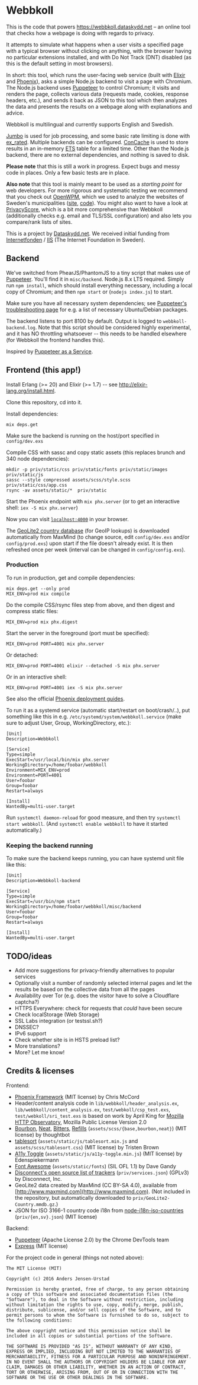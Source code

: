 # Webbkoll

This is the code that powers https://webbkoll.dataskydd.net – an
online tool that checks how a webpage is doing with regards to privacy.

It attempts to simulate what happens when a user visits a specified page
with a typical browser without clicking on anything, with the
browser having no particular extensions installed, and with Do Not Track
(DNT) disabled (as this is the default setting in most browsers).

In short: this tool, which runs the user-facing web service (built with
[Elixir](https://elixir-lang.org/) and [Phoenix](http://phoenixframework.org/)),
asks a simple Node.js backend to visit a page with Chromium. The Node.js backend
uses [Puppeteer](https://github.com/GoogleChrome/puppeteer) to control Chromium; it
visits and renders the page, collects various data (requests made, cookies,
response headers, etc.), and sends it back as JSON to this tool which
then analyzes the data and presents the results on a webpage along with
explanations and advice.

Webbkoll is multilingual and currently supports English and Swedish.

[Jumbo](https://github.com/mspanc/jumbo) is used for job processing, and
some basic rate limiting is done with [ex_rated](https://github.com/grempe/ex_rated).
Multiple backends can be configured. [ConCache](https://github.com/sasa1977/con_cache)
is used to store results in an in-memory [ETS](http://erlang.org/doc/man/ets.html) table
for a limited time. Other than the Node.js backend, there are no external dependencies,
and nothing is saved to disk.

**Please note** that this is still a work in progress. Expect bugs and
messy code in places. Only a few basic tests are in place.

**Also note** that this tool is mainly meant to be used as a _starting point_
for web developers. For more rigorous and systematic testing we
recommend that you check out [OpenWPM](https://github.com/citp/OpenWPM),
which we used to analyze the websites of Sweden's municipalities
([site](https://dataskydd.net/kommuner/), [code](https://github.com/andersju/municipality-privacy)).
You might also want to have a look at [PrivacyScore](https://privacyscore.org/),
which is a bit more comprehensive than Webbkoll (additionally checks e.g. email and TLS/SSL
configuration) and also lets you compare/rank lists of sites.

This is a project by [Dataskydd.net](https://dataskydd.net). We received initial funding from
[Internetfonden](https://www.internetfonden.se/) / [IIS](https://www.iis.se) (The Internet Foundation in Sweden).

## Backend

We've switched from PhearJS/PhantomJS to a tiny script that makes use of [Puppeteer](https://github.com/GoogleChrome/puppeteer). You'll find it in `misc/backend`. Node.js 8.x LTS required. Simply run `npm install`, which should install everything necessary, including a local copy of Chromium; and then `npm start` or (`nodejs index.js`) to start.

Make sure you have all necessary system dependencies; see [Puppeteer's troubleshooting page](https://github.com/GoogleChrome/puppeteer/blob/master/docs/troubleshooting.md) for e.g. a list of necessary Ubuntu/Debian packages.

The backend listens to port 8100 by default. Output is logged to `webbkoll-backend.log`. Note that this script should be considered highly experimental, and it has NO throttling whatsoever -- this needs to be handled elsewhere (for Webbkoll the frontend handles this).

Inspired by [Puppeteer as a Service](https://github.com/GoogleChromeLabs/pptraas.com).

## Frontend (this app!)

Install Erlang (>= 20) and Elixir (>= 1.7) -- see http://elixir-lang.org/install.html.

Clone this repository, cd into it.

Install dependencies:

```
mix deps.get
```

Make sure the backend is running on the host/port specified in `config/dev.exs`

Compile CSS with sassc and copy static assets (this replaces brunch and 340 node dependencies):

```
mkdir -p priv/static/css priv/static/fonts priv/static/images priv/static/js
sassc --style compressed assets/scss/style.scss priv/static/css/app.css
rsync -av assets/static/*  priv/static
```

Start the Phoenix endpoint with `mix phx.server` (or to get an interactive shell: `iex -S mix phx.server`)

Now you can visit [`localhost:4000`](http://localhost:4000) in your browser.

The [GeoLite2 country database](https://dev.maxmind.com/geoip/geoip2/geolite2/) (for GeoIP lookups) is downloaded automatically from MaxMind (to change source, edit `config/dev.exs` and/or `config/prod.exs`) upon start if the file doesn't already exist. It is then refreshed once per week (interval can be changed in `config/config.exs`).

### Production

To run in production, get and compile dependencies:

```
mix deps.get --only prod
MIX_ENV=prod mix compile
```

Do the compile CSS/rsync files step from above, and then digest and compress static files:

```
MIX_ENV=prod mix phx.digest
```

Start the server in the foreground (port must be specified):

```
MIX_ENV=prod PORT=4001 mix phx.server
```

Or detached:

```
MIX_ENV=prod PORT=4001 elixir --detached -S mix phx.server
```

Or in an interactive shell:

```
MIX_ENV=prod PORT=4001 iex -S mix phx.server
```

See also the official [Phoenix deployment guides](https://hexdocs.pm/phoenix/deployment.html).

To run it as a systemd service (automatic start/restart on boot/crash/..), put something like this in e.g. `/etc/systemd/system/webbkoll.service` (make sure to adjust User, Group, WorkingDirectory, etc.):

```
[Unit]
Description=Webbkoll

[Service]
Type=simple
ExecStart=/usr/local/bin/mix phx.server
WorkingDirectory=/home/foobar/webbkoll
Environment=MIX_ENV=prod
Environment=PORT=4001
User=foobar
Group=foobar
Restart=always

[Install]
WantedBy=multi-user.target
```

Run `systemctl daemon-reload` for good measure, and then try `systemctl start webbkoll`. (And `systemctl enable webbkoll` to have it started automatically.)

### Keeping the backend running

To make sure the backend keeps running, you can have systemd unit file like this:

```
[Unit]
Description=Webbkoll-backend

[Service]
Type=simple
ExecStart=/usr/bin/npm start
WorkingDirectory=/home/foobar/webbkoll/misc/backend
User=foobar
Group=foobar
Restart=always

[Install]
WantedBy=multi-user.target
```

## TODO/ideas
  * Add more suggestions for privacy-friendly alternatives to popular services
  * Optionally visit a number of randomly selected internal pages and let the results be based on the collective data from all the pages
  * Availability over Tor (e.g. does the visitor have to solve a Cloudflare captcha?)
  * HTTPS Everywhere: check for requests that _could_ have been secure
  * Check localStorage (Web Storage)
  * SSL Labs integration (or testssl.sh?)
  * DNSSEC?
  * IPv6 support
  * Check whether site is in HSTS preload list?
  * More translations?
  * More? Let me know!

## Credits & licenses
Frontend:
  * [Phoenix Framework](http://www.phoenixframework.org/) (MIT license) by Chris McCord
  * Header/content analysis code in `lib/webbkoll/header_analysis.ex`, `lib/webbkoll/content_analysis.ex`, `test/webkoll/csp_test.exs`, `test/webkoll/sri_test.exs` is based on work by April King for [Mozilla HTTP Observatory](https://github.com/mozilla/http-observatory), Mozilla Public License Version 2.0
  * [Bourbon](https://github.com/thoughtbot/bourbon), [Neat](https://github.com/thoughtbot/neat), [Bitters](https://github.com/thoughtbot/bitters), [Refills](https://github.com/thoughtbot/refills) (`assets/scss/{base,bourbon,neat}`) (MIT license) by thoughtbot
  * [tablesort](https://github.com/tristen/tablesort) (`assets/static/js/tablesort.min.js` and `assets/scss/tablesort.css`) (MIT license) by Tristen Brown
  * [A11y Toggle](https://github.com/edenspiekermann/a11y-toggle) (`assets/static/js/a11y-toggle.min.js`) (MIT license) by Edenspiekermann
  * [Font Awesome](https://fortawesome.github.io/Font-Awesome/) (`assets/static/fonts`) (SIL OFL 1.1) by Dave Gandy
  * [Disconnect's open source list of trackers](https://github.com/disconnectme/disconnect-tracking-protection) (`priv/services.json`) (GPLv3) by Disconnect, Inc.
  * GeoLite2 data created by MaxMind (CC BY-SA 4.0), available from [http://www.maxmind.com](http://www.maxmind.com). (Not included in the repository, but automatically downloaded to `priv/GeoLite2-Country.mmdb.gz`.)
  * JSON for ISO 3166-1 country code i18n from [node-i18n-iso-countries](https://github.com/michaelwittig/node-i18n-iso-countries) (`priv/{en,sv}.json`) (MIT license)

Backend:
  * [Puppeteer](https://github.com/GoogleChrome/puppeteer) (Apache License 2.0) by the Chrome DevTools team
  * [Express](https://github.com/expressjs) (MIT license)

For the project code in general (things not noted above):

    The MIT License (MIT)

    Copyright (c) 2016 Anders Jensen-Urstad

    Permission is hereby granted, free of charge, to any person obtaining a copy of this software and associated documentation files (the "Software"), to deal in the Software without restriction, including without limitation the rights to use, copy, modify, merge, publish, distribute, sublicense, and/or sell copies of the Software, and to permit persons to whom the Software is furnished to do so, subject to the following conditions:

    The above copyright notice and this permission notice shall be included in all copies or substantial portions of the Software.

    THE SOFTWARE IS PROVIDED "AS IS", WITHOUT WARRANTY OF ANY KIND, EXPRESS OR IMPLIED, INCLUDING BUT NOT LIMITED TO THE WARRANTIES OF MERCHANTABILITY, FITNESS FOR A PARTICULAR PURPOSE AND NONINFRINGEMENT. IN NO EVENT SHALL THE AUTHORS OR COPYRIGHT HOLDERS BE LIABLE FOR ANY CLAIM, DAMAGES OR OTHER LIABILITY, WHETHER IN AN ACTION OF CONTRACT, TORT OR OTHERWISE, ARISING FROM, OUT OF OR IN CONNECTION WITH THE SOFTWARE OR THE USE OR OTHER DEALINGS IN THE SOFTWARE.
